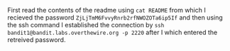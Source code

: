 First read the contents of the readme using `cat README` from which I recieved the password `ZjLjTmM6FvvyRnrb2rfNWOZOTa6ip5If` and then using the ssh command I established the connection by `ssh bandit1@bandit.labs.overthewire.org -p 2220` after I which entered the retreived password.
